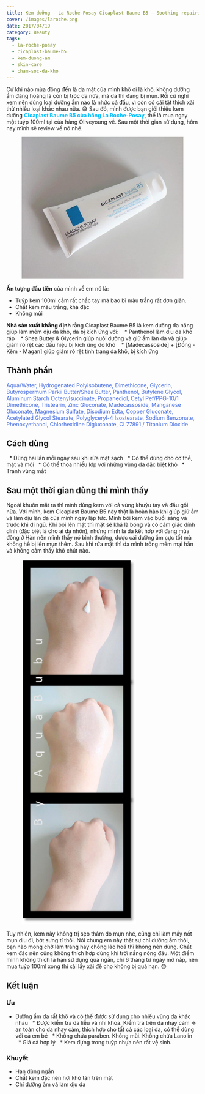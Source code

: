 ```yaml
---
title: Kem dưỡng - La Roche-Posay Cicaplast Baume B5 – Soothing repairing balm
cover: /images/laroche.png
date: 2017/04/19
category: Beauty
tags:
  - la-roche-posay
  - cicaplast-baume-b5
  - kem-duong-am
  - skin-care
  - cham-soc-da-kho
---
```


Cứ khi nào mùa đông đến là da mặt của mình khô ơi là khô, không dưỡng ẩm đàng hoàng là còn bị tróc da nữa, mà da thì đang bị mụn. Rồi cứ nghĩ xem nên dùng loại dưỡng ẩm nào là nhức cả đầu, vì còn có cái tật thích xài thử nhiều loại khác nhau nữa. :sweat_smile: Sau đó, mình được bạn giới thiệu kem dưỡng <span style="color:deepskyblue">**Cicaplast Baume B5 của hãng La Roche-Posay**</span>, thế là mua ngay một tuýp 100ml tại cửa hàng Oliveyoung về. Sau một thời gian sử dụng, hôm nay mình sẽ review về nó nhé.


<figure class="align-center">
  <img src="./larocheposay-1.jpg" alt="">
  <figcaption></figcaption>
</figure>

**Ấn tượng đầu tiên** của mình về em nó là:
  * Tuýp kem 100ml cầm rất chắc tay mà bao bì màu trắng rất đơn giản. 
  * Chất kem màu trắng, khá đặc
  * Không mùi


**Nhà sản xuất khẳng định** rằng Cicaplast Baume B5 là kem dưỡng đa năng giúp làm mềm dịu da khô, da bị kích ứng với:
   * Panthenol làm dịu da khô ráp
   * Shea Butter & Glycerin giúp nuôi dưỡng và giữ ẩm làn da và giúp giảm rõ rệt các dấu hiệu bị kích ứng do khô
   * [Madecassoside] + [Đồng - Kẽm - Magan] giúp giảm rõ rệt tình trạng da khô, bị kích ứng


## Thành phần
<span style="color:royalblue"> Aqua/Water, Hydrogenated Polyisobutene, Dimethicone, Glycerin, Butyrospermum Parkii Butter/Shea Butter, Panthenol, Butylene Glycol, Aluminum Starch Octenylsuccinate, Propanediol, Cetyl Pef/PPG-10/1 Dimethicone, Tristearin, Zinc Gluconate, Madecassoside, Manganese Gluconate, Magnesium Sulfate, Disodium Edta, Copper Gluconate, Acetylated Glycol Stearate, Polyglyceryl-4 Isostearate, Sodium Benzonate, Phenoxyethanol, Chlorhexidine Digluconate, CI 77891 / Titanium Dioxide </span>


## Cách dùng

  * Dùng hai lần mỗi ngày sau khi rửa mặt sạch
  * Có thể dùng cho cơ thể, mặt và môi
  * Có thể thoa nhiều lớp với những vùng da đặc biệt khô
  * Tránh vùng mắt



## Sau một thời gian dùng thì mình thấy
Ngoài khuôn mặt ra thì mình dùng kem với cả vùng khuỷu tay và đầu gối nữa. Với mình, kem Cicaplast Baume B5 này thật là hoàn hảo khi giúp giữ ẩm và làm dịu làn da của mình ngay lập tức. Mình bôi kem vào buổi sáng và trước khi đi ngủ. Khi bôi lên mặt thì mặt sẽ khá là bóng và có cảm giác dính dính (đặc biệt là cho ai da nhờn), nhưng mình là da kết hợp với đang mùa đông ở Hàn nên mình thấy nó bình thường, được cái dưỡng ẩm cực tốt mà không hề bị lên mụn thêm. Sau khi rửa mặt thì da mình trông mềm mại hẳn và không cảm thấy khô chút nào.


<figure style="width: 300px" class="align-center">
  <img src="./larocheposay-2.png" alt="">
  <figcaption></figcaption>
</figure>

Tuy nhiên, kem này không trị sẹo thâm do mụn nhé, cũng chỉ làm mấy nốt mụn dịu đi, bớt sưng tí thôi. Nói chung em này thật sự chỉ dưỡng ẩm thôi, bạn nào mong chờ làm trăng hay chống lão hoá thì không nên dùng. Chất kem đặc nên cũng không thích hợp dùng khi trời nắng nóng đâu. Một điểm mình không thích là hạn sử dụng quá ngắn, chỉ 6 tháng từ ngày mở nắp, nên mua tuýp 100ml xong thì xài lấy xài để cho không bị quá hạn. :sweat:


## Kết luận

### Ưu
  * Dưỡng ẩm da rất khô và có thể được sử dụng cho nhiều vùng da khác nhau
  * Được kiểm tra da liễu và nhi khoa. Kiểm tra trên da nhạy cảm => an toàn cho da nhạy cảm, thích hợp cho tất cả các loại da, có thể dùng với cả em bé
  * Không chứa paraben. Không mùi. Không chứa Lanolin
  * Giá cả hợp lý
  * Kem đựng trong tuýp nhựa nên rất vệ sinh.

### Khuyết
  * Hạn dùng ngắn
  * Chất kem đặc nên hơi khó tán trên mặt
  * Chỉ dưỡng ẩm và làm dịu da